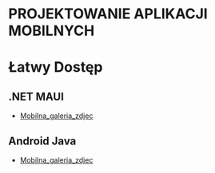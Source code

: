 # PROJEKTOWANIE APLIKACJI MOBILNYCH

# Łatwy Dostęp

## .NET MAUI

<ul>
    <li><a href="PAM/MAUI/Mobilna_galeria_zdjec/">Mobilna_galeria_zdjec</a></li>
</ul>

## Android Java

<ul>
    <li><a href="PAM/Android_Java/Mobilna_galeria_zdjec/">Mobilna_galeria_zdjec</a></li>
</ul>
